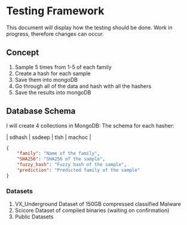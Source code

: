 # Testing Framework

This document will display how the testing should be done. Work in progress, therefore changes can occur.

## Concept

1. Sample 5 times from 1-5 of each family
2. Create a hash for each sample
3. Save them into mongoDB
4. Go through all of the data and hash with all the hashers
5. Save the results into mongoDB

## Database Schema

I will create 4 collections in MongoDB:
The schema for each hasher:

| sdhash | ssdeep | tlsh | machoc |

```json
{
    "family": "Name of the family",
    "SHA256": "SHA256 of the sample",
    "fuzzy_hash": "Fuzzy hash of the sample",
    "prediction": "Predicted family of the sample"
}
```

### Datasets

1. VX_Underground Dataset of 150GB compressed classified Malware
2. Scicore Dataset of compiled binaries (waiting on confirmation)
3. Public Datasets


